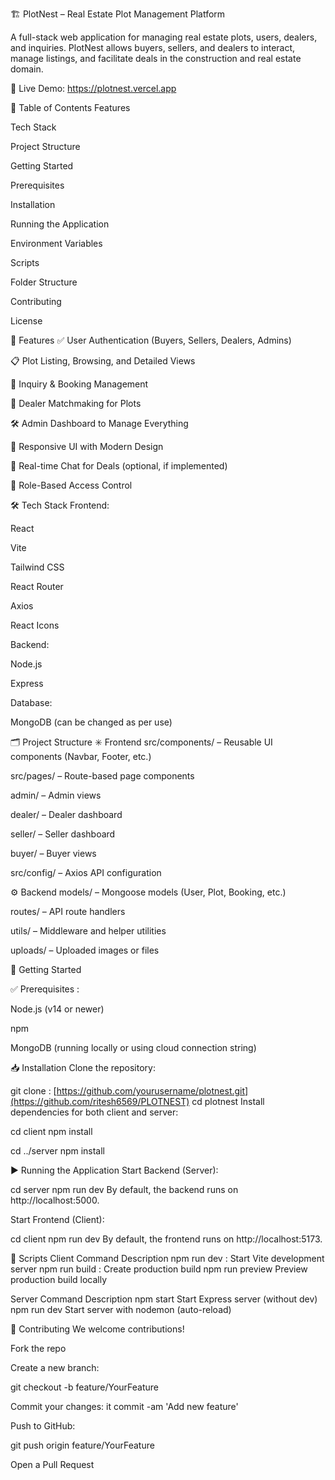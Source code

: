 🏗️ PlotNest – Real Estate Plot Management Platform


A full-stack web application for managing real estate plots, users, dealers, and inquiries. PlotNest allows buyers, sellers, and dealers to interact, manage listings, and facilitate deals in the construction and real estate domain.

🔗 Live Demo: https://plotnest.vercel.app

📑 Table of Contents
Features

Tech Stack

Project Structure

Getting Started

Prerequisites

Installation

Running the Application

Environment Variables

Scripts

Folder Structure

Contributing

License

🚀 Features
✅ User Authentication (Buyers, Sellers, Dealers, Admins)

📋 Plot Listing, Browsing, and Detailed Views

💬 Inquiry & Booking Management

🤝 Dealer Matchmaking for Plots

🛠️ Admin Dashboard to Manage Everything

📱 Responsive UI with Modern Design

💬 Real-time Chat for Deals (optional, if implemented)

🔐 Role-Based Access Control

🛠️ Tech Stack
Frontend:

React

Vite

Tailwind CSS

React Router

Axios

React Icons

Backend:

Node.js

Express

Database:

MongoDB (can be changed as per use)

🗂️ Project Structure
✳️ Frontend
src/components/ – Reusable UI components (Navbar, Footer, etc.)

src/pages/ – Route-based page components

admin/ – Admin views

dealer/ – Dealer dashboard

seller/ – Seller dashboard

buyer/ – Buyer views

src/config/ – Axios API configuration

⚙️ Backend
models/ – Mongoose models (User, Plot, Booking, etc.)

routes/ – API route handlers

utils/ – Middleware and helper utilities

uploads/ – Uploaded images or files

🧰 Getting Started

✅ Prerequisites :

Node.js (v14 or newer)

npm

MongoDB (running locally or using cloud connection string)

📥 Installation
Clone the repository:


git clone : [https://github.com/yourusername/plotnest.git](https://github.com/ritesh6569/PLOTNEST)
cd plotnest
Install dependencies for both client and server:

cd client
npm install

cd ../server
npm install

▶️ Running the Application
Start Backend (Server):

cd server
npm run dev
By default, the backend runs on http://localhost:5000.

Start Frontend (Client):

cd client
npm run dev
By default, the frontend runs on http://localhost:5173.


📜 Scripts
Client
Command	Description
npm run dev : 	Start Vite development server
npm run build :	Create production build
npm run preview	Preview production build locally

Server
Command	Description
npm start	Start Express server (without dev)
npm run dev	Start server with nodemon (auto-reload)

🤝 Contributing
We welcome contributions!

Fork the repo

Create a new branch:

git checkout -b feature/YourFeature

Commit your changes:
it commit -am 'Add new feature'

Push to GitHub:

git push origin feature/YourFeature

Open a Pull Request


